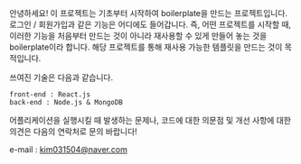 안녕하세요!
이 프로젝트는 기초부터 시작하여 boilerplate을 만드는 프로젝트입니다.
로그인 / 회원가입과 같은 기능은 어디에도 들어갑니다.
즉, 어떤 프로젝트를 시작할 때, 이러한 기능을 처음부터 만드는 것이 아니라 재사용할 수 있게 만들어 놓는 것을 boilerplate이라 합니다.
해당 프로젝트를 통해 재사용 가능한 템플릿을 만드는 것이 목적입니다.

쓰여진 기술은 다음과 같습니다.

	front-end : React.js
	back-end : Node.js & MongoDB

어플리케이션을 실행시킬 때 발생하는 문제나, 코드에 대한 의문점 및 개선 사항에 대한 의견은 다음의 연락처로 문의 바랍니다!

e-mail : kim031504@naver.com
